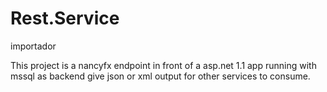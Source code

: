 Rest.Service
============

importador 

This project is a nancyfx endpoint in front of a asp.net 1.1 app running with mssql as backend
give json or xml output for other services to consume.

